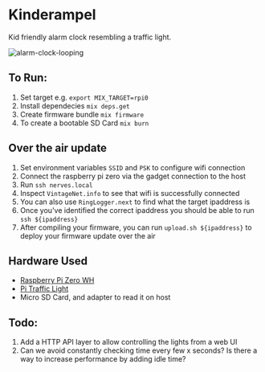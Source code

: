 # Kinderampel

Kid friendly alarm clock resembling a traffic light.

![alarm-clock-looping](https://user-images.githubusercontent.com/21044999/103445861-1a25b580-4c47-11eb-943f-b2163caa2044.gif)

## To Run:
1. Set target e.g. `export MIX_TARGET=rpi0`
2. Install dependecies `mix deps.get`
3. Create firmware bundle `mix firmware`
4. To create a bootable SD Card `mix burn`

## Over the air update
1. Set environment variables `SSID` and `PSK` to configure wifi connection
2. Connect the raspberry pi zero via the gadget connection to the host
3. Run `ssh nerves.local`
4. Inspect `VintageNet.info` to see that wifi is successfully connected
5. You can also use `RingLogger.next` to find what the target ipaddress is
6. Once you've identified the correct ipaddress you should be able to run `ssh ${ipaddress}`
7. After compiling your firmware, you can run `upload.sh ${ipaddress}` to deploy your firmware update over the air

## Hardware Used
- [Raspberry Pi Zero WH](https://www.adafruit.com/product/3708)
- [Pi Traffic Light](https://lowvoltagelabs.com/products/pi-traffic/)
- Micro SD Card, and adapter to read it on host

## Todo:
1. Add a HTTP API layer to allow controlling the lights from a web UI
2. Can we avoid constantly checking time every few x seconds? Is there a way to increase performance by adding idle time?
